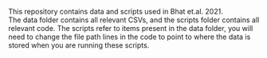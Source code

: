 This repository contains data and scripts used in Bhat et.al. 2021.
<br>
The data folder contains all relevant CSVs, and the scripts folder contains all relevant code. The scripts refer to items present in the data folder, you will need to change the file path lines in the code to point to where the data is stored when you are running these scripts.

